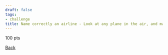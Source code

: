 ```yaml
---
draft: false
tags:
- challenge
title: Name correctly an airline - Look at any plane in the air, and match it up with https://globe.adsbexchange.com/ if the airline matches, you get the reward. You get 3 tries.
---
```

100 pts

[Back](https://shadybraden.com/jetlag) 
